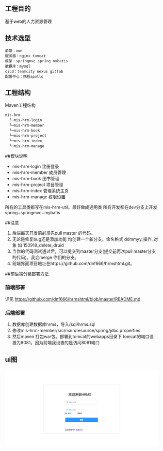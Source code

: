 ## 工程目的
基于web的人力资源管理
## 技术选型
    前端：vue
    服务器：nginx tomcat 
    框架：springmvc spring mybatis
    数据库：mysql
    cicd：teamcity nexus gitlab
    配置中心：携程apollo 
## 工程结构
Maven工程结构

```bash
mis-hrm
  └─mis-hrm-login 
  └─mis-hrm-member
  └─mis-hrm-book
  └─mis-hrm-project
  └─mis-hrm-index
  └─mis-hrm-manage
```
##模块说明
- mis-hrm-login 注册登录 
- mis-hrm-member 成员管理
- mis-hrm-book 图书管理
- mis-hrm-project 项目管理
- mis-hrm-index 管理系统主页
- mis-hrm-manage 权限设置

所有的工具类都写在mis-hrm-util。最好做成通用类
所有开发都在dev分支上开发
spring+springmvc+mybatis


##注意
1. 后端每天开发前必须先pull master 的代码。
2. 无论是修复bug还是添加功能 均创建一个新分支。命名格式 ddmmyy_操作_对象 如 150918_delete_druid
3. 当你的代码测试通过后，可以提交到master分支(提交前再次pull master分支的代码)。我会merge 你们的分支。 
4. 前端界面项目地址在https://github.com/dnf666/hrmshtml.git。

##前后端分离部署方法
### 前端部署
详见 https://github.com/dnf666/hrmshtml/blob/master/README.md
### 后端部署
1. 数据库创建数据库hrms，导入/sql/hrms.sql
2. 修改mis-hrm-member/src/main/resource/spring/jdbc.properties
3. 然后maven 打包war包。部署到tomcat的webapps目录下 tomcat的端口设置为8081。因为前端我设置的是访问8081端口

## ui图
![image](登录图.png)
